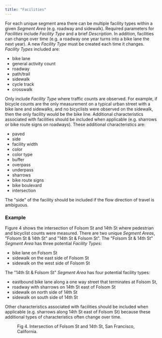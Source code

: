 ```yaml
---
title: "Facilities"
---
```


For each unique segment area there can be multiple facility types within a given _Segment Area_ (e.g. roadway and sidewalk). Required parameters for _Facilities_ include _Facility Type_ and a brief _Description_. In addition, facilities can change over time (e.g. a roadway one year turns into a bike lane the next year). A new _Facility Type_ must be created each time it changes. _Facility Types_ included are:

* bike lane
* general activity count
* roadway
* path/trail
* sidewalk
* cycle track
* crosswalk

Only include _Facility Type_ where traffic counts are observed. For example, if bicycle counts are the only measurement on a typical urban street with a bike lane and sidewalks, and no bicyclists were observed on the sidewalk, then the only facility would be the bike line. Additional characteristics associated with facilities should be included when applicable (e.g. sharrows or bike route signs on roadways). These additional characteristics are:

* paved
* side
* facility width
* color
* color type
* buffer
* overpass
* underpass
* sharrows
* bike route signs
* bike boulevard
* intersection

The "side" of the facility should be included if the flow direction of travel is ambiguous.

### Example

Figure 4 shows the intersection of Folsom St and 14th St where pedestrian and bicyclist counts were measured. There are two unique _Segment Areas_, "Folsom St & 14th St" and "14th St & Folsom St". The "Folsom St & 14th St" _Segment Area_ has three potential _Facility Types_:
* bike lane on Folsom St
* sidewalk on the east side of Folsom St
* sidewalk on the west side of Folsom St

The "14th St & Folsom St" _Segment Area_ has four potential facility types:
* eastbound bike lane along a one way street that terminates at Folsom St,
* roadway with sharrows on 14th St east of Folsom St
* sidewalk on north side of 14th St
* sidewalk on south side of 14th St

Other characteristics associated with facilities should be included when applicable (e.g. sharrows along 14th St east of Folsom St) because these additional types of characteristics often change over time.

<figure class="align-left">
  <img src="{{ site.url }}{{ site.baseurl }}/assets/images/facilities-FolsomSt-14thSt-img.jpg" alt="">
  <figcaption>Fig 4. Intersection of Folsom St and 14th St, San Francisco, California.</figcaption>
</figure>  

